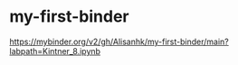 # my-first-binder


https://mybinder.org/v2/gh/Alisanhk/my-first-binder/main?labpath=Kintner_8.ipynb
